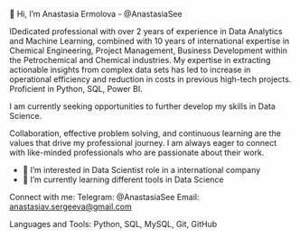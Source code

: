👋 Hi, I’m Anastasia Ermolova - @AnastasiaSee

IDedicated professional with over 2 years of experience in Data Analytics and Machine Learning, combined with 10 years of international expertise in Chemical Engineering, Project Management, Business Development within the Petrochemical and Chemical industries. My expertise in extracting actionable insights from complex data sets has led to increase in operational efficiency and reduction in costs in previous high-tech projects. Proficient in Python, SQL, Power BI. 

I am currently seeking opportunities to further develop my skills in Data Science.

Collaboration, effective problem solving, and continuous learning are the values that drive my professional journey. I am always eager to connect with like-minded professionals who are passionate about their work.

- 👀 I’m interested in Data Scientist role in a international company
- 🌱 I’m currently learning different tools in Data Science

Connect with me:
Telegram: @AnastasiaSee
Email: anastasiav.sergeeva@gmail.com

Languages and Tools: Python, SQL, MySQL, Git, GitHub




<!---
AnastasiaSee/AnastasiaSee is a ✨ special ✨ repository because its `README.md` (this file) appears on your GitHub profile.
You can click the Preview link to take a look at your changes.
--->
